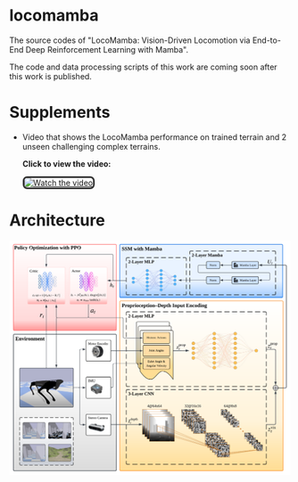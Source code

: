 # locomamba

The source codes of "LocoMamba: Vision-Driven Locomotion via End-to-End Deep Reinforcement Learning with Mamba".

The code and data processing scripts of this work are coming soon after this work is published.

# Supplements

- Video that shows the LocoMamba performance on trained terrain and 2 unseen challenging complex terrains.

  **Click to view the video:**

  <a href="https://www.youtube.com/watch?v=9s9Y0j7Zhtk" target="_blank">
  <img src="https://github.com/user-attachments/assets/7204ba8a-9c6e-475d-8aeb-9f49187df7a1" 
       alt="Watch the video"
       width="400"
       style="border: 3px solid #333; border-radius: 8px;"
  />
  </a>

# Architecture

  <img src="media/Architecture.png" alt="Local Pic" width="700"/>
